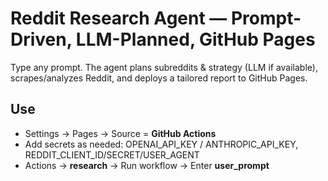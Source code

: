 # Reddit Research Agent — Prompt-Driven, LLM-Planned, GitHub Pages

Type any prompt. The agent plans subreddits & strategy (LLM if available), scrapes/analyzes Reddit, and deploys a tailored report to GitHub Pages.

## Use
- Settings → Pages → Source = **GitHub Actions**
- Add secrets as needed: OPENAI_API_KEY / ANTHROPIC_API_KEY, REDDIT_CLIENT_ID/SECRET/USER_AGENT
- Actions → **research** → Run workflow → Enter **user_prompt**
